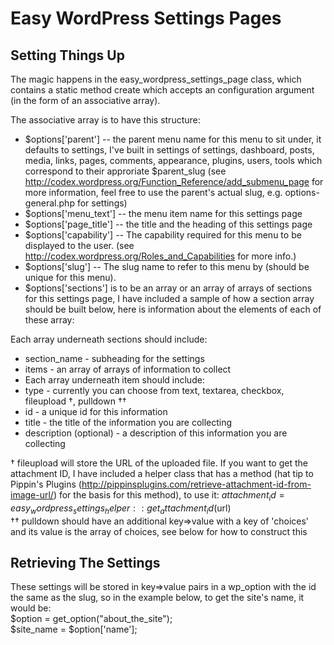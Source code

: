 Easy WordPress Settings Pages
=============================

Setting Things Up
--------

The magic happens in the easy_wordpress_settings_page class, which contains a static method create which accepts an configuration argument (in the form of an associative array).  

The associative array is to have this structure:  

* $options['parent'] -- the parent menu name for this menu to sit under, it defaults to settings, I've built in settings of settings, dashboard, posts, media, links, pages, comments, appearance, plugins, users, tools which correspond to their approriate $parent_slug (see http://codex.wordpress.org/Function_Reference/add_submenu_page for more information, feel free to use the parent's actual slug, e.g. options-general.php for settings)  
* $options['menu_text'] -- the menu item name for this settings page  
* $options['page_title'] -- the title and the heading of this settings page  
* $options['capability'] -- The capability required for this menu to be displayed to the user. (see http://codex.wordpress.org/Roles_and_Capabilities for more info.)  
* $options['slug'] -- The slug name to refer to this menu by (should be unique for this menu).  
* $options['sections'] is to be an array or an array of arrays of sections for this settings page, I have included a sample of how a section array should be built below, here is information about the elements of each of these array:  
  
Each array underneath sections should include:  
- section_name - subheading for the settings  
- items - an array of arrays of information to collect  
- Each array underneath item should include:  
- type - currently you can choose from text, textarea, checkbox, fileupload †, pulldown ††  
- id - a unique id for this information  
- title - the title of the information you are collecting  
- description (optional) - a description of this information you are collecting  
  
† fileupload will store the URL of the uploaded file. If you want to get the attachment ID, I have included a helper class that has a method (hat tip to Pippin's Plugins (http://pippinsplugins.com/retrieve-attachment-id-from-image-url/) for the basis for this method), to use it: $attachment_id = easy_wordpress_settings_helper::get_attachment_id($url)  
†† pulldown should have an additional key=>value with a key of 'choices' and its value is the array of choices, see below for how to construct this  
  
  
Retrieving The Settings  
--------

These settings will be stored in key=>value pairs in a wp_option with the id the same as the slug, so in the example below, to get the site's name, it would be:  
    $option = get_option("about_the_site");  
    $site_name = $option['name'];  

